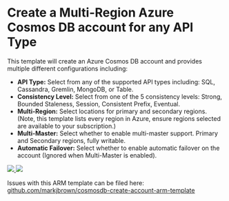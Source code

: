 # Create a Multi-Region Azure Cosmos DB account for any API Type

This template will create an Azure Cosmos DB account and provides multiple different configurations including:

- **API Type:** Select from any of the supported API types including: SQL, Cassandra, Gremlin, MongoDB, or Table.
- **Consistency Level:** Select from one of the 5 consistency levels: Strong, Bounded Staleness, Session, Consistent Prefix, Eventual.
- **Multi-Region:** Select locations for primary and secondary regions. (Note, this template lists every region in Azure, ensure regions selected are available to your subscription.)
- **Multi-Master:** Select whether to enable multi-master support. Primary and Secondary regions, fully writable.
- **Automatic Failover:** Select whether to enable automatic failover on the account (Ignored when Multi-Master is enabled).

<a href="https://portal.azure.com/#create/Microsoft.Template/uri/https%3A%2F%2Fraw.githubusercontent.com%2FAzure%2Fazure-quickstart-templates%2Fmaster%2F101-cosmosdb-create-multi-region-account%2Fazuredeploy.json" target="_blank">
    <img src="http://azuredeploy.net/deploybutton.png"/>
</a>
<a href="http://armviz.io/#/?load=https%3A%2F%2Fraw.githubusercontent.com%2FAzure%2Fazure-quickstart-templates%2Fmaster%2F101-cosmosdb-create-multi-region-account%2Fazuredeploy.json" target="_blank">
    <img src="http://armviz.io/visualizebutton.png"/>
</a>

Issues with this ARM template can be filed here: [github.com/markjbrown/cosmosdb-create-account-arm-template](https://github.com/markjbrown/cosmosdb-create-account-arm-template)
